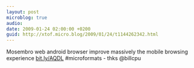 ```yaml
---
layout: post
microblog: true
audio: 
date: 2009-01-24 02:00:00 +0200
guid: http://xtof.micro.blog/2009/01/24/t1144262342.html
---
```

Mosembro web android browser improve massively the mobile browsing experience [bit.ly/AQDL](http://bit.ly/AQDL) #microformats - thks @billcpu
